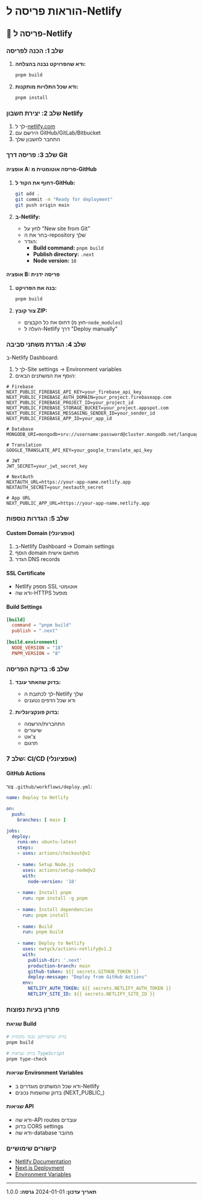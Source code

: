 # הוראות פריסה ל-Netlify

## 🚀 פריסה ל-Netlify

### שלב 1: הכנה לפריסה

1. **ודא שהפרויקט נבנה בהצלחה:**
   ```bash
   pnpm build
   ```

2. **ודא שכל התלויות מותקנות:**
   ```bash
   pnpm install
   ```

### שלב 2: יצירת חשבון Netlify

1. לך ל-[netlify.com](https://netlify.com)
2. הירשם עם GitHub/GitLab/Bitbucket
3. התחבר לחשבון שלך

### שלב 3: פריסה דרך Git

#### אופציה A: פריסה אוטומטית מ-GitHub

1. **דחוף את הקוד ל-GitHub:**
   ```bash
   git add .
   git commit -m "Ready for deployment"
   git push origin main
   ```

2. **ב-Netlify:**
   - לחץ על "New site from Git"
   - בחר את ה-repository שלך
   - הגדר:
     - **Build command:** `pnpm build`
     - **Publish directory:** `.next`
     - **Node version:** `18`

#### אופציה B: פריסה ידנית

1. **בנה את הפרויקט:**
   ```bash
   pnpm build
   ```

2. **צור קובץ ZIP:**
   - דחוס את כל הקבצים (חוץ מ-`node_modules`)
   - העלה ל-Netlify דרך "Deploy manually"

### שלב 4: הגדרת משתני סביבה

ב-Netlify Dashboard:
1. לך ל-Site settings → Environment variables
2. הוסף את המשתנים הבאים:

```env
# Firebase
NEXT_PUBLIC_FIREBASE_API_KEY=your_firebase_api_key
NEXT_PUBLIC_FIREBASE_AUTH_DOMAIN=your_project.firebaseapp.com
NEXT_PUBLIC_FIREBASE_PROJECT_ID=your_project_id
NEXT_PUBLIC_FIREBASE_STORAGE_BUCKET=your_project.appspot.com
NEXT_PUBLIC_FIREBASE_MESSAGING_SENDER_ID=your_sender_id
NEXT_PUBLIC_FIREBASE_APP_ID=your_app_id

# Database
MONGODB_URI=mongodb+srv://username:password@cluster.mongodb.net/languageconnect

# Translation
GOOGLE_TRANSLATE_API_KEY=your_google_translate_api_key

# JWT
JWT_SECRET=your_jwt_secret_key

# NextAuth
NEXTAUTH_URL=https://your-app-name.netlify.app
NEXTAUTH_SECRET=your_nextauth_secret

# App URL
NEXT_PUBLIC_APP_URL=https://your-app-name.netlify.app
```

### שלב 5: הגדרות נוספות

#### Custom Domain (אופציונלי)
1. ב-Netlify Dashboard → Domain settings
2. הוסף domain מותאם אישית
3. הגדר DNS records

#### SSL Certificate
- Netlify מספק SSL אוטומטי
- ודא שה-HTTPS מופעל

#### Build Settings
```toml
[build]
  command = "pnpm build"
  publish = ".next"
  
[build.environment]
  NODE_VERSION = "18"
  PNPM_VERSION = "8"
```

### שלב 6: בדיקת הפריסה

1. **בדוק שהאתר עובד:**
   - לך לכתובת ה-Netlify שלך
   - ודא שכל הדפים נטענים

2. **בדוק פונקציונליות:**
   - התחברות/הרשמה
   - שיעורים
   - צ'אט
   - תרגום

### שלב 7: CI/CD (אופציונלי)

#### GitHub Actions
צור `.github/workflows/deploy.yml`:

```yaml
name: Deploy to Netlify

on:
  push:
    branches: [ main ]

jobs:
  deploy:
    runs-on: ubuntu-latest
    steps:
    - uses: actions/checkout@v2
    
    - name: Setup Node.js
      uses: actions/setup-node@v2
      with:
        node-version: '18'
        
    - name: Install pnpm
      run: npm install -g pnpm
      
    - name: Install dependencies
      run: pnpm install
      
    - name: Build
      run: pnpm build
      
    - name: Deploy to Netlify
      uses: nwtgck/actions-netlify@v1.2
      with:
        publish-dir: '.next'
        production-branch: main
        github-token: ${{ secrets.GITHUB_TOKEN }}
        deploy-message: "Deploy from GitHub Actions"
      env:
        NETLIFY_AUTH_TOKEN: ${{ secrets.NETLIFY_AUTH_TOKEN }}
        NETLIFY_SITE_ID: ${{ secrets.NETLIFY_SITE_ID }}
```

### פתרון בעיות נפוצות

#### שגיאת Build
```bash
# בדוק שהפרויקט נבנה מקומית
pnpm build

# בדוק שגיאות TypeScript
pnpm type-check
```

#### שגיאות Environment Variables
- ודא שכל המשתנים מוגדרים ב-Netlify
- בדוק שהשמות נכונים (NEXT_PUBLIC_)

#### שגיאות API
- ודא שה-API routes עובדים
- בדוק CORS settings
- ודא שה-database מחובר

### קישורים שימושיים

- [Netlify Documentation](https://docs.netlify.com/)
- [Next.js Deployment](https://nextjs.org/docs/deployment)
- [Environment Variables](https://docs.netlify.com/environment-variables/overview/)

---

**תאריך עדכון:** 2024-01-01
**גרסה:** 1.0.0
